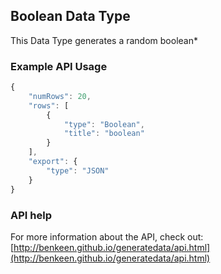## Boolean Data Type

This Data Type generates a random boolean*  


### Example API Usage

```javascript
{
    "numRows": 20,
    "rows": [
        {
            "type": "Boolean",
            "title": "boolean"
        }
    ],
    "export": {
        "type": "JSON"
    }
}
```
 
### API help

For more information about the API, check out:
[http://benkeen.github.io/generatedata/api.html](http://benkeen.github.io/generatedata/api.html)
